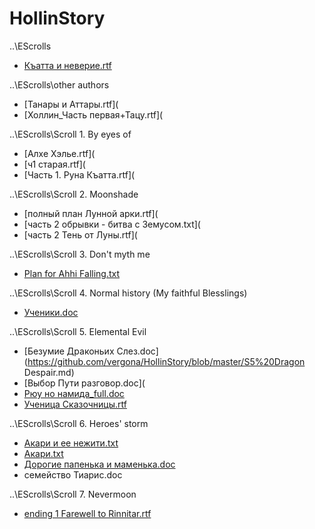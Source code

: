 # HollinStory
..\EScrolls

- [Къатта и неверие.rtf]()

..\EScrolls\other authors

- [Танары и Аттары.rtf](
- [Холлин_Часть первая+Тацу.rtf](

..\EScrolls\Scroll 1. By eyes of

- [Алхе Хэлье.rtf](
- [ч1 старая.rtf](
- [Часть 1. Руна Къатта.rtf](

..\EScrolls\Scroll 2. Moonshade

- [полный план Лунной арки.rtf](
- [часть 2 обрывки - битва с Земусом.txt](
- [часть 2 Тень от Луны.rtf](

..\EScrolls\Scroll 3. Don't myth me

- [Plan for Ahhi Falling.txt](https://github.com/vergona/HollinStory/blob/master/S3%20Ahhi%20falling.md)

..\EScrolls\Scroll 4. Normal history (My faithful Blesslings)

- [Ученики.doc](https://github.com/vergona/HollinStory/blob/master/S4%20Blesslings.md)

..\EScrolls\Scroll 5. Elemental Evil

- [Безумие Драконьих Слез.doc](https://github.com/vergona/HollinStory/blob/master/S5%20Dragon Despair.md)
- [Выбор Пути разговор.doc](
- [Рюу но намида_full.doc](https://github.com/vergona/HollinStory/blob/master/S5%20Ryuu_no_namida.md)
- [Ученица Сказочницы.rtf](https://github.com/vergona/HollinStory/blob/master/S5%20Tail-teller's%20apprentice.md)

..\EScrolls\Scroll 6. Heroes' storm

- [Акари и ее нежити.txt](https://github.com/vergona/HollinStory/blob/master/S6%20Akari%20and%20undead.md)
- [Акари.txt](https://github.com/vergona/HollinStory/blob/master/S6%20Akari.md)
- [Дорогие папенька и маменька.doc](https://github.com/vergona/HollinStory/blob/master/S6%20Letter%20from%20Shala.md)
- семейство Тиарис.doc 

..\EScrolls\Scroll 7. Nevermoon

- [ending 1 Farewell to Rinnitar.rtf](https://github.com/vergona/HollinStory/blob/master/S7%20Farewell%20to%20Rinnitar.md)
